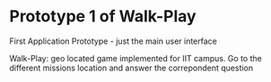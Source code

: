 # Prototype 1 of Walk-Play

First Application Prototype - just the main user interface 

Walk-Play: geo located game implemented for IIT campus. Go to the different missions location and answer the correpondent question
